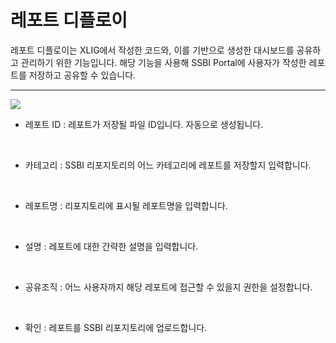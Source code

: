 
# 레포트 디플로이

레포트 디플로이는 XLIG에서 작성한 코드와, 이를 기반으로 생성한 대시보드를 공유하고 관리하기 위한 기능입니다. 해당 기능을 사용해 SSBI Portal에 사용자가 작성한 레포트를 저장하고 공유할 수 있습니다.

---

<img src = "https://user-images.githubusercontent.com/86198387/204196573-6a45ceaf-fb70-48f9-903e-ce9718225fbe.png" />

- 레포트 ID : 레포트가 저장될 파일 ID입니다. 자동으로 생성됩니다.
<br>

- 카테고리 : SSBI 리포지토리의 어느 카테고리에 레포트를 저장할지 입력합니다.
<br>

- 레포트명 : 리포지토리에 표시될 레포트명을 입력합니다.
<br>

- 설명 : 레포트에 대한 간략한 설명을 입력합니다.
<br>

- 공유조직 : 어느 사용자까지 해당 레포트에 접근할 수 있을지 권한을 설정합니다.
<br>

- 확인 : 레포트를 SSBI 리포지토리에 업로드합니다.
